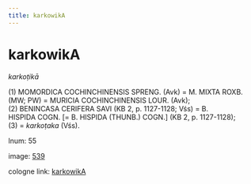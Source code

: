 ```yaml
---
title: karkowikA
---
```


# karkowikA

<i>karkoṭikā</i>  <div n="P" />(1) <bot>MOMORDICA COCHINCHINENSIS SPRENG.</bot> (Avk) = <bot>M. MIXTA ROXB.</bot> <div n="lb" />(MW; PW) = <bot>MURICIA COCHINCHINENSIS LOUR.</bot> (Avk); <div n="P" />(2) <bot>BENINCASA CERIFERA SAVI</bot> (KB 2, p. 1127-1128; Vśs) = <bot>B. <div n="lb" />HISPIDA COGN.</bot> [= <bot>B. HISPIDA (THUNB.) COGN.</bot>] (KB 2, p. 1127-1128); <div n="P" />(3) = <i>karkoṭaka</i> (Vśs).

lnum: 55

image: [539](https://www.sanskrit-lexicon.uni-koeln.de/scans/csl-apidev/servepdf.php?dict=snp&page=539)

cologne link: [karkowikA](https://sanskrit-lexicon.uni-koeln.de/scans/csl-apidev/getword.php?dict=snp&key=karkowikA)

